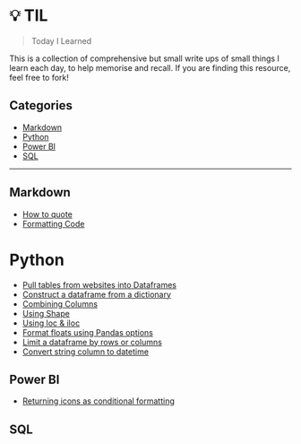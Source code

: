 # :bulb: TIL
> Today I Learned

This is a collection of comprehensive but small write ups of small things I learn each day, to help memorise and recall. If you are finding this resource, feel free to fork!  

## **Categories**

- [Markdown](#markdown)
- [Python](#python)
- [Power BI](#power-bi)
- [SQL](#sql)

---

## **Markdown**

- [How to quote](Markdown/quote.md)
- [Formatting Code](Markdown/formatting_code.md)

# **Python**

- [Pull tables from websites into Dataframes](Pandas/pull_table_from_webpage.md)
- [Construct a dataframe from a dictionary](Pandas/construct_dataframe_from_dictionary.md)
- [Combining Columns](Pandas/combining_columns.md)
- [Using Shape](Pandas/dataframe_shape.md)
- [Using loc & iloc](Pandas/using_loc.md)
- [Format floats using Pandas options](Pandas/float_display_format.md)
- [Limit a dataframe by rows or columns](Pandas/restrict_dataframe_by_rows_columns.md)
- [Convert string column to datetime](Pandas/convert_column_to_datetime.md)

## **Power BI**

- [Returning icons as conditional formatting](PowerBI/returning_icons.md)


## **SQL**
